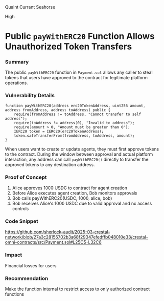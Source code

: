 Quaint Currant Seahorse

High

# Public `payWithERC20` Function Allows Unauthorized Token Transfers

### Summary
The public `payWithERC20` function in `Payment.sol` allows any caller to steal tokens that users have approved to the contract for legitimate platform operations.

### Vulnerability Details
```solidity
function payWithERC20(address erc20TokenAddress, uint256 amount, address fromAddress, address toAddress) public {
    require(fromAddress != toAddress, "Cannot transfer to self address");
    require(toAddress != address(0), "Invalid to address");
    require(amount > 0, "Amount must be greater than 0");
    IERC20 token = IERC20(erc20TokenAddress);
    token.safeTransferFrom(fromAddress, toAddress, amount);
}
```
When users want to create or update agents, they must first approve tokens to the contract. During the window between approval and actual platform interaction, any address can call `payWithERC20()` directly to transfer the approved tokens to any destination address.

### Proof of Concept
1. Alice approves 1000 USDC to contract for agent creation
2. Before Alice executes agent creation, Bob monitors approvals
3. Bob calls payWithERC20(USDC, 1000, alice, bob)
4. Bob receives Alice's 1000 USDC due to valid approval and no access controls

### Code Snippet
https://github.com/sherlock-audit/2025-03-crestal-network/blob/27a3c28155702b3a68f29347efedffb048010e33/crestal-omni-contracts/src/Payment.sol#L25C5-L32C6

### Impact
Financial losses for users

### Recommendation
Make the function internal to restrict access to only authorized contract functions